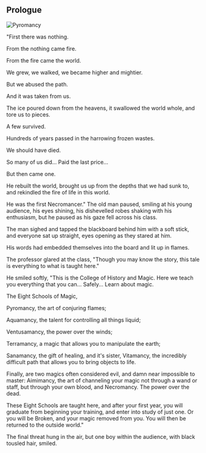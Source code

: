 ## Prologue

![Pyromancy](http://necromancersapprentice.shaknaisrael.com/img/Symbol_Pyromancy.svg)

"First there was nothing.

From the nothing came fire.

From the fire came the world.

We grew, we walked, we became higher and mightier.

But we abused the path.

And it was taken from us.

The ice poured down from the heavens, it swallowed the world whole, and tore us to pieces.

A few survived.

Hundreds of years passed in the harrowing frozen wastes.

We should have died.

So many of us did… Paid the last price…

But then came one.

He rebuilt the world, brought us up from the depths that we had sunk to, and rekindled the fire of life in this world.

He was the first Necromancer." The old man paused, smiling at his young audience, his eyes shining, his dishevelled robes shaking with his enthusiasm, but he paused as his gaze fell across his class.

The man sighed and tapped the blackboard behind him with a soft stick, and everyone sat up straight, eyes opening as they stared at him.

His words had embedded themselves into the board and lit up in flames.

The professor glared at the class, "Though you may know the story, this tale is everything to what is taught here."

He smiled softly, "This is the College of History and Magic. Here we teach you everything that you can... Safely... Learn about magic. 

The Eight Schools of Magic,

Pyromancy, the art of conjuring flames; 

Aquamancy, the talent for controlling all things liquid; 

Ventusamancy, the power over the winds; 

Terramancy, a magic that allows you to manipulate the earth; 

Sanamancy, the gift of healing, and it's sister, Vitamancy, the incredibly difficult path that allows you to bring objects to life. 

Finally, are two magics often considered evil, and damn near impossible to master: Aimimancy, the art of channeling your magic not through a wand or staff, but through your own blood, and Necromancy. The power over the dead. 

These Eight Schools are taught here, and after your first year, you will graduate from beginning your training, and enter into study of just one. Or you will be Broken, and your magic removed from you. You will then be returned to the outside world."

The final threat hung in the air, but one boy within the audience, with black tousled hair, smiled.
